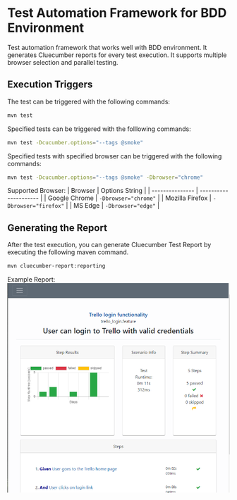 # Test Automation Framework for BDD Environment
Test automation framework that works well with BDD environment. It generates Cluecumber reports for every test execution. It supports multiple browser selection and parallel testing.


## Execution Triggers
The test can be triggered with the following commands:
```bash
mvn test
```

Specified tests can be triggered with the folllowing commands:
```bash
mvn test -Dcucumber.options="--tags @smoke"
```

Specified tests with specified browser can be triggered with the following commands:
```bash
mvn test -Dcucumber.options="--tags @smoke" -Dbrowser="chrome"
```

Supported Browser:
| Browser         | Options String        |
| --------------- | --------------------- |
| Google Chrome   | `-Dbrowser="chrome"`  |
| Mozilla Firefox | `-Dbrowser="firefox"` |
| MS Edge         | `-Dbrowser="edge"`    |


## Generating the Report
After the test execution, you can generate Cluecumber Test Report by executing the following maven command.
```bash
mvn cluecumber-report:reporting
```


Example Report: 
![screenshot](/images/report_example.png)
